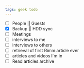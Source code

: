 ```yaml
---
tags: geek todo
---
```

- [ ] People \|\| Guests
- [x] Backup \|\| HDD sync
- [ ] Meetings
- [ ] interviews to me
- [ ] interviews to others
- [ ] retrieval of first Rimm article ever
- [ ] articles and videos I'm in
- [ ] Read articles archive